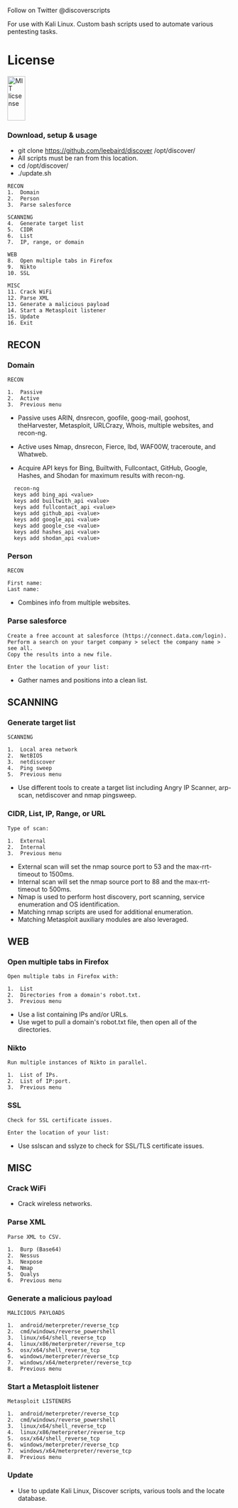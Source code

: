 Follow on Twitter @discoverscripts

For use with Kali Linux. Custom bash scripts used to automate various pentesting tasks.

# License

<img src="https://img.shields.io/badge/license-MIT-blue.svg" alt="MIT licsense" width="40" height="100">

### Download, setup & usage
* git clone https://github.com/leebaird/discover /opt/discover/
* All scripts must be ran from this location.
* cd /opt/discover/
* ./update.sh

```
RECON
1.  Domain
2.  Person
3.  Parse salesforce

SCANNING
4.  Generate target list
5.  CIDR
6.  List
7.  IP, range, or domain

WEB
8.  Open multiple tabs in Firefox
9.  Nikto
10. SSL

MISC
11. Crack WiFi
12. Parse XML
13. Generate a malicious payload
14. Start a Metasploit listener
15. Update
16. Exit
```
## RECON
### Domain
```
RECON

1.  Passive
2.  Active
3.  Previous menu
```

* Passive uses ARIN, dnsrecon, goofile, goog-mail, goohost, theHarvester,
     Metasploit, URLCrazy, Whois, multiple websites, and recon-ng.
* Active uses Nmap, dnsrecon, Fierce, lbd, WAF00W, traceroute, and Whatweb.

* Acquire API keys for Bing, Builtwith, Fullcontact, GitHub, Google, Hashes, 
     and Shodan for maximum results with recon-ng.

```
  recon-ng
  keys add bing_api <value>
  keys add builtwith_api <value>
  keys add fullcontact_api <value>
  keys add github_api <value>
  keys add google_api <value>
  keys add google_cse <value>
  keys add hashes_api <value>
  keys add shodan_api <value>

```

### Person
```
RECON

First name:
Last name:
```

* Combines info from multiple websites.

### Parse salesforce
```
Create a free account at salesforce (https://connect.data.com/login).
Perform a search on your target company > select the company name > see all.
Copy the results into a new file.

Enter the location of your list:
```

* Gather names and positions into a clean list.

## SCANNING
### Generate target list
```
SCANNING

1.  Local area network
2.  NetBIOS
3.  netdiscover
4.  Ping sweep
5.  Previous menu
```

* Use different tools to create a target list including Angry IP Scanner, arp-scan, netdiscover and nmap pingsweep.

### CIDR, List, IP, Range, or URL
```
Type of scan:

1.  External
2.  Internal
3.  Previous menu
```

* External scan will set the nmap source port to 53 and the max-rrt-timeout to 1500ms.
* Internal scan will set the nmap source port to 88 and the max-rrt-timeout to 500ms.
* Nmap is used to perform host discovery, port scanning, service enumeration and OS identification.
* Matching nmap scripts are used for additional enumeration.
* Matching Metasploit auxiliary modules are also leveraged.

## WEB
### Open multiple tabs in Firefox
```
Open multiple tabs in Firefox with:

1.  List
2.  Directories from a domain's robot.txt.
3.  Previous menu
```

* Use a list containing IPs and/or URLs.
* Use wget to pull a domain's robot.txt file, then open all of the directories.

### Nikto
```
Run multiple instances of Nikto in parallel.

1.  List of IPs.
2.  List of IP:port.
3.  Previous menu
```
### SSL
```
Check for SSL certificate issues.

Enter the location of your list:
```

* Use sslscan and sslyze to check for SSL/TLS certificate issues.


## MISC
### Crack WiFi

* Crack wireless networks.

### Parse XML
```
Parse XML to CSV.

1.  Burp (Base64)
2.  Nessus
3.  Nexpose
4.  Nmap
5.  Qualys
6.  Previous menu
```

### Generate a malicious payload
```
MALICIOUS PAYLOADS

1.  android/meterpreter/reverse_tcp
2.  cmd/windows/reverse_powershell
3.  linux/x64/shell_reverse_tcp
4.  linux/x86/meterpreter/reverse_tcp
5.  osx/x64/shell_reverse_tcp
6.  windows/meterpreter/reverse_tcp
7.  windows/x64/meterpreter/reverse_tcp
8.  Previous menu
```

### Start a Metasploit listener
```
Metasploit LISTENERS

1.  android/meterpreter/reverse_tcp
2.  cmd/windows/reverse_powershell
3.  linux/x64/shell_reverse_tcp
4.  linux/x86/meterpreter/reverse_tcp
5.  osx/x64/shell_reverse_tcp
6.  windows/meterpreter/reverse_tcp
7.  windows/x64/meterpreter/reverse_tcp
8.  Previous menu
```

### Update

* Use to update Kali Linux, Discover scripts, various tools and the locate database.
